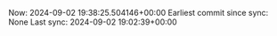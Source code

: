 Now: 2024-09-02 19:38:25.504146+00:00 Earliest commit since sync: None Last sync: 2024-09-02 19:02:39+00:00
